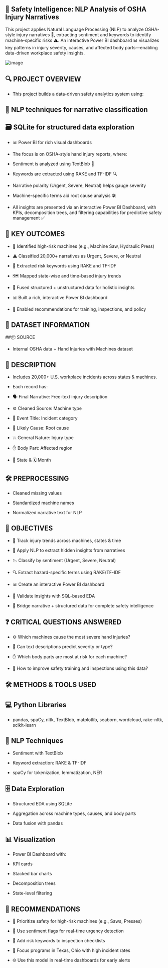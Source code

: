 ## 🧠 Safety Intelligence: NLP Analysis of OSHA Injury Narratives
This project applies Natural Language Processing (NLP) to analyze OSHA-style injury narratives 🏥, extracting sentiment and keywords to identify machine-specific risks ⚠️. An interactive Power BI dashboard 📊 visualizes key patterns in injury severity, causes, and affected body parts—enabling data-driven workplace safety insights.



![image](https://github.com/user-attachments/assets/8f0e7363-ee81-4666-841e-9a4ba77bd45d)



## 🔍 PROJECT OVERVIEW
- This project builds a data-driven safety analytics system using:

## 🧠 NLP techniques for narrative classification

## 🗃️ SQLite for structured data exploration

- 📊 Power BI for rich visual dashboards

- The focus is on OSHA-style hand injury reports, where:

- Sentiment is analyzed using TextBlob 🧪

- Keywords are extracted using RAKE and TF-IDF 🔍

- Narrative polarity (Urgent, Severe, Neutral) helps gauge severity

- Machine-specific terms aid root cause analysis 🛠️

- All insights are presented via an interactive Power BI Dashboard, with KPIs, decomposition trees, and filtering capabilities for predictive safety management ✅

## 🚀 KEY OUTCOMES

- 🔧 Identified high-risk machines (e.g., Machine Saw, Hydraulic Press)

- ⚠️ Classified 20,000+ narratives as Urgent, Severe, or Neutral

- 🧵 Extracted risk keywords using RAKE and TF-IDF

- 🗺️ Mapped state-wise and time-based injury trends

- 🧬 Fused structured + unstructured data for holistic insights

- 📊 Built a rich, interactive Power BI dashboard

- 📌 Enabled recommendations for training, inspections, and policy

## 📂 DATASET INFORMATION

##📦 SOURCE
- Internal OSHA data + Hand Injuries with Machines dataset

## 📝 DESCRIPTION
- Includes 20,000+ U.S. workplace incidents across states & machines.
  
- Each record has:
  
- 🗣️ Final Narrative: Free-text injury description

- ⚙️ Cleaned Source: Machine type

- 📌 Event Title: Incident category

- 🎯 Likely Cause: Root cause

- 💥 General Nature: Injury type

- ✋ Body Part: Affected region

- 📍 State & 🗓️ Month

## 🛠️ PREPROCESSING
- Cleaned missing values

- Standardized machine names

- Normalized narrative text for NLP

## 🎯 OBJECTIVES
- 🧾 Track injury trends across machines, states & time

- 🧠 Apply NLP to extract hidden insights from narratives

- 📉 Classify by sentiment (Urgent, Severe, Neutral)

- 🔍 Extract hazard-specific terms using RAKE/TF-IDF

- 📊 Create an interactive Power BI dashboard

- 🧪 Validate insights with SQL-based EDA

- 🧬 Bridge narrative + structured data for complete safety intelligence

## ❓ CRITICAL QUESTIONS ANSWERED

- ⚙️ Which machines cause the most severe hand injuries?

- 🧠 Can text descriptions predict severity or type?

- ✋ Which body parts are most at risk for each machine?

- 🧩 How to improve safety training and inspections using this data?

## 🛠️ METHODS & TOOLS USED

## 💻 Python Libraries
- pandas, spaCy, nltk, TextBlob, matplotlib, seaborn, wordcloud, rake-nltk, scikit-learn

## 🧠 NLP Techniques
- Sentiment with TextBlob

- Keyword extraction: RAKE & TF-IDF

- spaCy for tokenization, lemmatization, NER

## 🗄️ Data Exploration
- Structured EDA using SQLite

- Aggregation across machine types, causes, and body parts

- Data fusion with pandas

## 📊 Visualization
- Power BI Dashboard with:
  
- KPI cards
  
- Stacked bar charts
  
- Decomposition trees

- State-level filtering

## 🧭 RECOMMENDATIONS

- 🔧 Prioritize safety for high-risk machines (e.g., Saws, Presses)

- 🚨 Use sentiment flags for real-time urgency detection

- 🧾 Add risk keywords to inspection checklists

- 📍 Focus programs in Texas, Ohio with high incident rates

- 🌐 Use this model in real-time dashboards for early alerts

